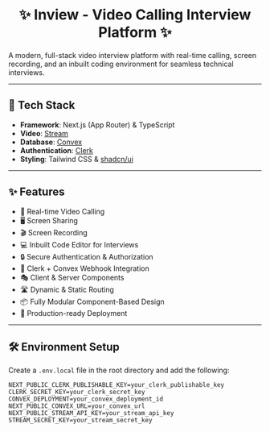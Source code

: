 <h1 align="center">✨ Inview - Video Calling Interview Platform ✨</h1>

A modern, full-stack video interview platform with real-time calling, screen recording, and an inbuilt coding environment for seamless technical interviews.

---

## 🚀 Tech Stack

- **Framework**: Next.js (App Router) & TypeScript  
- **Video**: [Stream](https://getstream.io/)  
- **Database**: [Convex](https://www.convex.dev/)  
- **Authentication**: [Clerk](https://clerk.dev/)  
- **Styling**: Tailwind CSS & [shadcn/ui](https://ui.shadcn.com/)

---

## ✨ Features

- 🎥 Real-time Video Calling  
- 🖥️ Screen Sharing  
- 🎬 Screen Recording  
- 💻 Inbuilt Code Editor for Interviews  
- 🔒 Secure Authentication & Authorization  
- 🧠 Clerk + Convex Webhook Integration  
- 🎭 Client & Server Components  
- 🛣️ Dynamic & Static Routing  
- 📦 Fully Modular Component-Based Design  
- 🚀 Production-ready Deployment

---

## 🛠️ Environment Setup

Create a `.env.local` file in the root directory and add the following:

```env
NEXT_PUBLIC_CLERK_PUBLISHABLE_KEY=your_clerk_publishable_key
CLERK_SECRET_KEY=your_clerk_secret_key
CONVEX_DEPLOYMENT=your_convex_deployment_id
NEXT_PUBLIC_CONVEX_URL=your_convex_url
NEXT_PUBLIC_STREAM_API_KEY=your_stream_api_key
STREAM_SECRET_KEY=your_stream_secret_key
